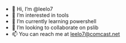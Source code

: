 - 👋 Hi, I’m @leelo7
- 👀 I’m interested in tools
- 🌱 I’m currently learning powershell
- 💞️ I’m looking to collaborate on pslib
- 📫 You can reach me at leelo7@comcast.net

<!---
leelo7/leelo7 is a ✨ special ✨ repository because its `README.md` (this file) appears on your GitHub profile.
You can click the Preview link to take a look at your changes.
--->
